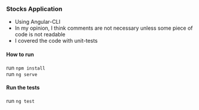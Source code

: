 ### Stocks Application
- Using Angular-CLI
- In my opinion, I think comments are not necessary unless some piece of code is not readable
- I covered the code with unit-tests

#### How to run
run `npm install` <br />
run `ng serve`

#### Run the tests
run `ng test`
